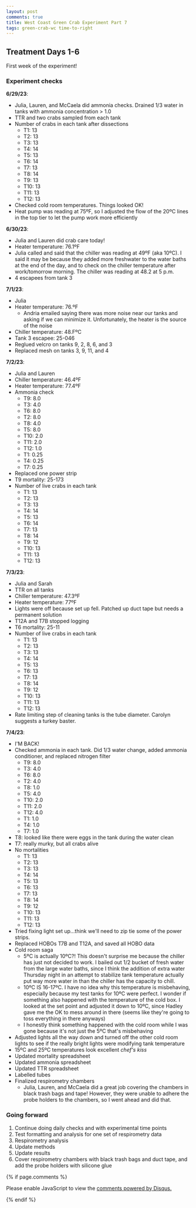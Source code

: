```yaml
---
layout: post
comments: true
title: West Coast Green Crab Experiment Part 7
tags: green-crab-wc time-to-right
---
```


## Treatment Days 1-6

First week of the experiment!

### Experiment checks

**6/29/23**:

- Julia, Lauren, and McCaela did ammonia checks. Drained 1/3 water in tanks with ammonia concentration > 1.0
- TTR and two crabs sampled from each tank
- Number of crabs in each tank after dissections
  - T1: 13
  - T2: 13
  - T3: 13
  - T4: 14
  - T5: 13
  - T6: 14
  - T7: 13
  - T8: 14
  - T9: 13
  - T10: 13
  - T11: 13
  - T12: 13
- Checked cold room temperatures. Things looked OK!
- Heat pump was reading at 75ºF, so I adjusted the flow of the 20ºC lines in the top tier to let the pump work more efficiently

**6/30/23**:

- Julia and Lauren did crab care today!
- Heater temperature: 76.1ºF
- Julia called and said that the chiller was reading at 49ºF (aka 10ºC). I said it may be because they added more freshwater to the water baths at the end of the day, and to check on the chiller temperature after work/tomorrow morning. The chiller was reading at 48.2 at 5 p.m.
- 4 escapees from tank 3

**7/1/23**:

- Julia
- Heater temperature: 76.ºF
  - Andria emailed saying there was more noise near our tanks and asking if we can minimize it. Unfortunately, the heater is the source of the noise
- Chiller temperature: 48.FºC
- Tank 3 escapee: 25-046
- Reglued velcro on tanks 9, 2, 8, 6, and 3
- Replaced mesh on tanks 3, 9, 11, and 4

**7/2/23**:
- Julia and Lauren
- Chiller temperature: 46.4ºF
- Heater temperature: 77.4ºF
- Ammonia check
  - T9: 8.0
  - T3: 4.0
  - T6: 8.0
  - T2: 8.0
  - T8: 4.0
  - T5: 8.0
  - T10: 2.0
  - T11: 2.0
  - T12: 1.0
  - T1: 0.25
  - T4: 0.25
  - T7: 0.25
- Replaced one power strip
- T9 mortality: 25-173
- Number of live crabs in each tank
  - T1: 13
  - T2: 13
  - T3: 13
  - T4: 14
  - T5: 13
  - T6: 14
  - T7: 13
  - T8: 14
  - T9: 12
  - T10: 13
  - T11: 13
  - T12: 13

**7/3/23**:
- Julia and Sarah
- TTR on all tanks
- Chiller temperature: 47.3ºF
- Heater temperature: 77ºF
- Lights were off because set up fell. Patched up duct tape but needs a permanent solution
- T12A and T7B stopped logging
- T6 mortality: 25-11
- Number of live crabs in each tank
  - T1: 13
  - T2: 13
  - T3: 13
  - T4: 14
  - T5: 13
  - T6: 13
  - T7: 13
  - T8: 14
  - T9: 12
  - T10: 13
  - T11: 13
  - T12: 13
- Rate limiting step of cleaning tanks is the tube diameter. Carolyn suggests a turkey baster.

**7/4/23**:
- I'M BACK!
- Checked ammonia in each tank. Did 1/3 water change, added ammonia conditioner, and replaced nitrogen filter
  - T9: 8.0
  - T3: 4.0
  - T6: 8.0
  - T2: 4.0
  - T8: 1.0
  - T5: 4.0
  - T10: 2.0
  - T11: 2.0
  - T12: 4.0
  - T1: 1.0
  - T4: 1.0
  - T7: 1.0
- T8: looked like there were eggs in the tank during the water clean
- T7: really murky, but all crabs alive
- No mortalities
  - T1: 13
  - T2: 13
  - T3: 13
  - T4: 14
  - T5: 13
  - T6: 13
  - T7: 13
  - T8: 14
  - T9: 12
  - T10: 13
  - T11: 13
  - T12: 13
- Tried fixing light set up...think we'll need to zip tie some of the power strips.
- Replaced HOBOs T7B and T12A, and saved all HOBO data
- Cold room saga
  - 5ºC is actually 10ºC?! This doesn't surprise me because the chiller has just not decided to work. I bailed out 1/2 bucket of fresh water from the large water baths, since I think the addition of extra water Thursday night in an attempt to stabilize tank temperature actually put way more water in than the chiller has the capacity to chill.
  - 10ºC IS 16-17ºC. I have no idea why this temperature is misbehaving, especially because my test tanks for 10ºC were perfect. I wonder if something also happened with the temperature of the cold box. I looked at the set point and adjusted it down to 10ºC, since Hadley gave me the OK to mess around in there (seems like they're going to toss everything in there anyways)
  - I honestly think something happened with the cold room while I was gone because it's not just the 5ºC that's misbehaving
- Adjusted lights all the way down and turned off the other cold room lights to see if the really bright lights were modifying tank temperature
- 15ºC and 25ºC temperatures look excellent *chef's kiss*
- Updated mortality spreadsheet
- Updated ammonia spreadsheet
- Updated TTR spreadsheet
- Labelled tubes
- Finalized respirometry chambers
  - Julia, Lauren, and McCaela did a great job covering the chambers in black trash bags and tape! However, they were unable to adhere the probe holders to the chambers, so I went ahead and did that.

### Going forward

1. Continue doing daily checks and with experimental time points
2. Test formatting and analysis for one set of respirometry data
7. Respirometry analysis
8. Update methods
9. Update results
10. Cover respirometry chambers with black trash bags and duct tape, and add the probe holders with silicone glue

{% if page.comments %}

<div id="disqus_thread"></div>
<script>

/**
*  RECOMMENDED CONFIGURATION VARIABLES: EDIT AND UNCOMMENT THE SECTION BELOW TO INSERT DYNAMIC VALUES FROM YOUR PLATFORM OR CMS.
*  LEARN WHY DEFINING THESE VARIABLES IS IMPORTANT: https://disqus.com/admin/universalcode/#configuration-variables*/
/*
var disqus_config = function () {
this.page.url = PAGE_URL;  // Replace PAGE_URL with your page's canonical URL variable
this.page.identifier = PAGE_IDENTIFIER; // Replace PAGE_IDENTIFIER with your page's unique identifier variable
};
*/
(function() { // DON'T EDIT BELOW THIS LINE
var d = document, s = d.createElement('script');
s.src = 'https://the-responsible-grad-student.disqus.com/embed.js';
s.setAttribute('data-timestamp', +new Date());
(d.head || d.body).appendChild(s);
})();
</script>
<noscript>Please enable JavaScript to view the <a href="https://disqus.com/?ref_noscript">comments powered by Disqus.</a></noscript>

{% endif %}

<script id="dsq-count-scr" src="//the-responsible-grad-student.disqus.com/count.js" async></script>
